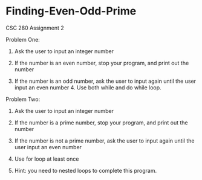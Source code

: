 # Finding-Even-Odd-Prime
CSC 280 Assignment 2


Problem One:

1. Ask the user to input an integer number

2. If the number is an even number, stop your program, and print out the
number

3. If the number is an odd number, ask the user to input again until the user input an even number 4. Use both while and do while loop.

Problem Two:

1. Ask the user to input an integer number

2. If the number is a prime number, stop your program, and print out the number

3. If the number is not a prime number, ask the user to input again until the user input an even number

4. Use for loop at least once

5. Hint: you need to nested loops to complete this program. 
